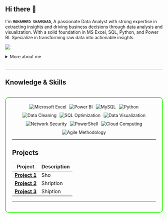 ## Hi there 👋

I'm **`MOHAMMED SHAMSHAD`**, A passionate Data Analyst with strong expertise in extracting insights and driving business decisions through data analysis and visualization. With a solid foundation in MS Excel, SQL, Python, and Power BI. Specialize in transforming raw data into actionable insights. 

<a href="https://www.linkedin.com/in/shamshad-miv"><img src="https://img.shields.io/badge/-LinkedIn-0072b1?&style=for-the-badge&logo=linkedin&logoColor=white" /></a>

<details>
  <summary>More about me</summary>

- **Name**: MOHAMMED SHAMSHAD
- **From**: India
- **DATA ANALYST** | **MS EXCEL** | **SQL** | **POWER BI** | **PYTHON**
- Experienced in data cleaning, data analysing, and dashboard creation.
- Continuously improving my knowledge of **Data** and **Statistics**.
- Currently learning and exploring **advanced Ms excel**, **Power BI**, and **Python**.

</details>
<br>

---

<h2 id="knowledge_skills" align=''> Knowledge & Skills </h2>

<br>

<div style="border: 2px solid #22F700; border-radius: 10px; padding: 20px; margin-bottom: 20px;">
  <div align="left" style="display: flex; flex-wrap: wrap; justify-content: center; gap: 10px;">
      <img src="https://img.shields.io/badge/Microsoft_Excel-217346?style=for-the-badge&logo=microsoft-excel&logoColor=white" alt="Microsoft Excel" />
      <img src="https://img.shields.io/badge/Power_BI-F2C811?style=for-the-badge&logo=power-bi&logoColor=white" alt="Power BI" />
      <img src="https://img.shields.io/badge/MySQL-4479A1?style=for-the-badge&logo=mysql&logoColor=white" alt="MySQL" />
      <img src="https://img.shields.io/badge/Python-3776AB?style=for-the-badge&logo=python&logoColor=white" alt="Python" />
      <img src="https://img.shields.io/badge/Data%20Cleaning-4A90E2?style=for-the-badge&logo=data%20cleaning&logoColor=white" alt="Data Cleaning" />
      <img src="https://img.shields.io/badge/SQL%20Optimization-FF6600?style=for-the-badge&logo=sql&logoColor=white" alt="SQL Optimization" />
      <img src="https://img.shields.io/badge/Data%20Visualization-000000?style=for-the-badge&logo=data%20visualization&logoColor=white" alt="Data Visualization" />
      <img src="https://img.shields.io/badge/Network%20Security-8A2BE2?style=for-the-badge&logo=network-security&logoColor=white" alt="Network Security" />
      <img src="https://img.shields.io/badge/PowerShell-2C6EB2?style=for-the-badge&logo=powershell&logoColor=white" alt="PowerShell" />
      <img src="https://img.shields.io/badge/Cloud%20Computing-A80000?style=for-the-badge&logo=cloud&logoColor=white" alt="Cloud Computing" />
      <img src="https://img.shields.io/badge/Agile%20Methodology-9C27B0?style=for-the-badge&logo=agile&logoColor=white" alt="Agile Methodology" />


  </div>


---

<h2 id="Projects" align=''> Projects </h2>


| **Project**      | **Description**                                                                                  |
|-------------------|--------------------------------------------------------------------------------------------------|
| **[Project 1](https://github.com/)**    | Sho |
| **[Project 2](https://github.com/)**    | Shription |
| **[Project 3](https://github.com/)**    | Shiption | 

---
